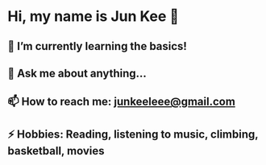 # Hi, my name is Jun Kee 👋

## 🌱 I’m currently learning the basics!
## 💬 Ask me about anything...
## 📫 How to reach me: [junkeeleee@gmail.com]([https://www.linkedin.com/in/jun-lee-b86840271])
## ⚡ Hobbies: Reading, listening to music, climbing, basketball, movies

<!--
**junkeelee03/junkeelee03** is a ✨ _special_ ✨ repository because its `README.md` (this file) appears on your GitHub profile.

-->
